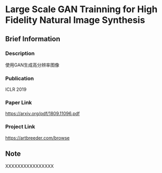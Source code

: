 # Large Scale GAN Trainning for High Fidelity Natural Image Synthesis 

## Brief Information

### Description

使用GAN生成高分辨率图像

### Publication

ICLR 2019

### Paper Link

https://arxiv.org/pdf/1809.11096.pdf

### Project Link

https://artbreeder.com/browse

## Note

XXXXXXXXXXXXXXXX

